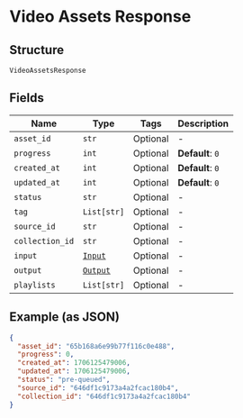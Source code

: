 
# Video Assets Response

## Structure

`VideoAssetsResponse`

## Fields

| Name | Type | Tags | Description |
|  --- | --- | --- | --- |
| `asset_id` | `str` | Optional | - |
| `progress` | `int` | Optional | **Default**: `0` |
| `created_at` | `int` | Optional | **Default**: `0` |
| `updated_at` | `int` | Optional | **Default**: `0` |
| `status` | `str` | Optional | - |
| `tag` | `List[str]` | Optional | - |
| `source_id` | `str` | Optional | - |
| `collection_id` | `str` | Optional | - |
| `input` | [`Input`](../../doc/models/input.md) | Optional | - |
| `output` | [`Output`](../../doc/models/output.md) | Optional | - |
| `playlists` | `List[str]` | Optional | - |

## Example (as JSON)

```json
{
  "asset_id": "65b168a6e99b77f116c0e488",
  "progress": 0,
  "created_at": 1706125479006,
  "updated_at": 1706125479006,
  "status": "pre-queued",
  "source_id": "646df1c9173a4a2fcac180b4",
  "collection_id": "646df1c9173a4a2fcac180b4"
}
```

